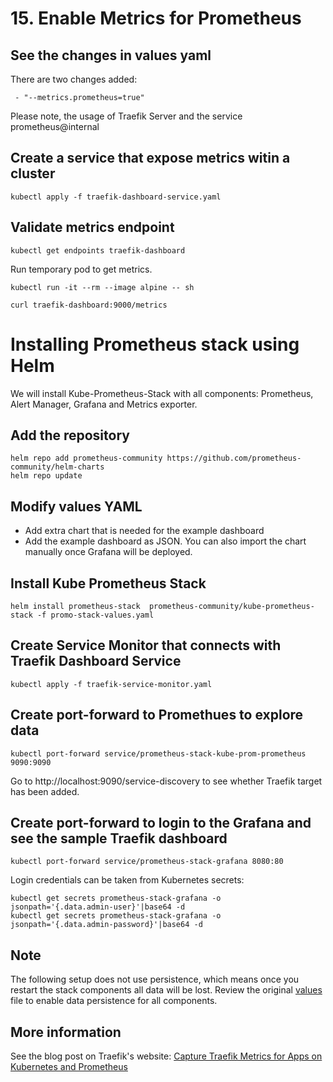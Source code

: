 # 15. Enable Metrics for Prometheus

## See the changes in values yaml

There are two changes added: 

```
 - "--metrics.prometheus=true"
```

Please note, the usage of Traefik Server and the service prometheus@internal

## Create a service that expose metrics witin a cluster

```
kubectl apply -f traefik-dashboard-service.yaml
```

## Validate metrics endpoint

```
kubectl get endpoints traefik-dashboard
```

Run temporary pod to get metrics.
```
kubectl run -it --rm --image alpine -- sh
```

```
curl traefik-dashboard:9000/metrics
```

# Installing Prometheus stack using Helm 

We will install Kube-Prometheus-Stack with all components: Prometheus, Alert Manager, Grafana and Metrics exporter. 

## Add the repository

```
helm repo add prometheus-community https://github.com/prometheus-community/helm-charts
helm repo update
```

## Modify values YAML 

- Add extra chart that is needed for the example dashboard
- Add the example dashboard as JSON. You can also import the chart manually once Grafana will be deployed. 

## Install Kube Prometheus Stack

```
helm install prometheus-stack  prometheus-community/kube-prometheus-stack -f promo-stack-values.yaml
```

## Create Service Monitor that connects with Traefik Dashboard Service


```
kubectl apply -f traefik-service-monitor.yaml

```

## Create port-forward to Promethues to explore data


```
kubectl port-forward service/prometheus-stack-kube-prom-prometheus 9090:9090
```

Go to http://localhost:9090/service-discovery to see whether Traefik target has been added. 


## Create port-forward to login to the Grafana and see the sample Traefik dashboard

```
kubectl port-forward service/prometheus-stack-grafana 8080:80
```

Login credentials can be taken from Kubernetes secrets:

```
kubectl get secrets prometheus-stack-grafana -o jsonpath='{.data.admin-user}'|base64 -d
kubectl get secrets prometheus-stack-grafana -o jsonpath='{.data.admin-password}'|base64 -d
```


## Note

The following setup does not use persistence, which means once you restart the stack components all data will be lost. Review the original [values](https://github.com/prometheus-community/helm-charts/tree/main/charts/kube-prometheus-stack) file to enable data persistence for all components.


## More information

See the blog post on Traefik's website: [Capture Traefik Metrics for Apps on Kubernetes and Prometheus](https://traefik.io/blog/capture-traefik-metrics-for-apps-on-kubernetes-with-prometheus/)